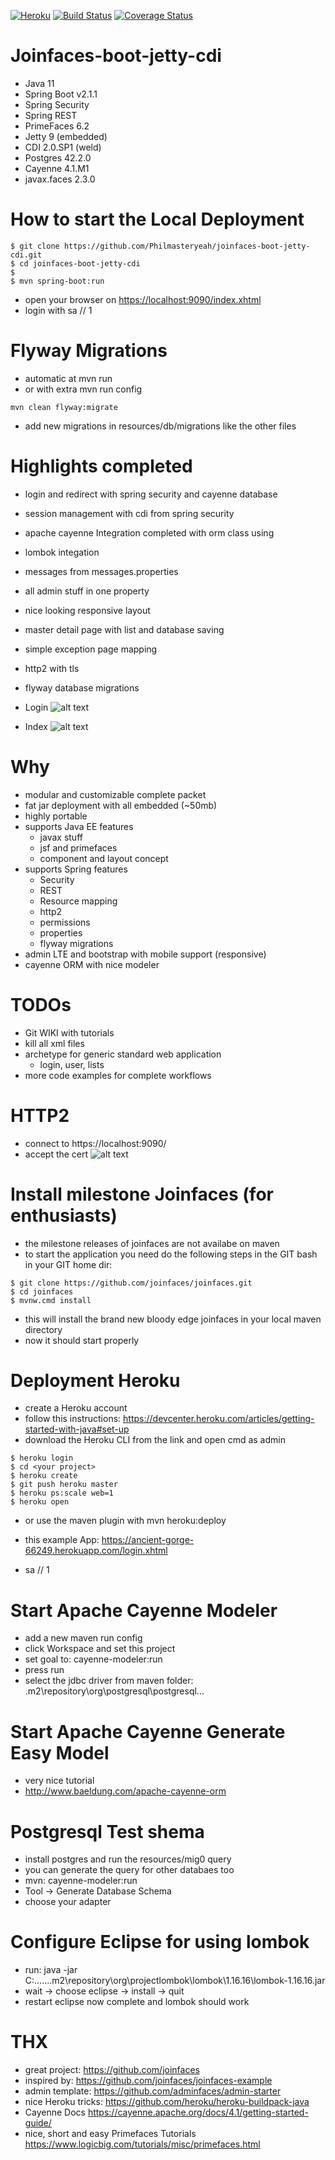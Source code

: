 [![Heroku](https://heroku-badge.herokuapp.com/?app=ancient-gorge-66249)](https://ancient-gorge-66249.herokuapp.com/login.xhtml)
[![Build Status](https://travis-ci.org/Philmasteryeah/joinfaces-boot-jetty-cdi.svg?branch=master)](https://travis-ci.org/Philmasteryeah/joinfaces-boot-jetty-cdi)
[![Coverage Status](https://coveralls.io/repos/github/Philmasteryeah/joinfaces-boot-jetty-cdi/badge.svg?branch=master)](https://coveralls.io/github/Philmasteryeah/joinfaces-boot-jetty-cdi?branch=master)

 
# Joinfaces-boot-jetty-cdi
- Java 11
- Spring Boot v2.1.1
- Spring Security
- Spring REST
- PrimeFaces 6.2
- Jetty 9 (embedded)
- CDI 2.0.SP1 (weld)
- Postgres 42.2.0
- Cayenne 4.1.M1
- javax.faces 2.3.0

# How to start the Local Deployment

```
$ git clone https://github.com/Philmasteryeah/joinfaces-boot-jetty-cdi.git
$ cd joinfaces-boot-jetty-cdi
$
$ mvn spring-boot:run
```

- open your browser on [https://localhost:9090/index.xhtml](https://localhost:9090/index.xhtml)
- login with sa // 1 

# Flyway Migrations
- automatic at mvn run
- or with extra mvn run config

```
mvn clean flyway:migrate
```
- add new migrations in resources/db/migrations like the other files

# Highlights completed
- login and redirect with spring security and cayenne database
- session management with cdi from spring security
- apache cayenne Integration completed with orm class using
- lombok integation
- messages from messages.properties
- all admin stuff in one property
- nice looking responsive layout
- master detail page with list and database saving
- simple exception page mapping
- http2 with tls
- flyway database migrations

- Login
![alt text](https://abload.de/img/adminloginildcy.png)

- Index
![alt text](https://abload.de/img/adminindexclihl.png)

# Why
- modular and customizable complete packet
- fat jar deployment with all embedded (~50mb)
- highly portable
- supports Java EE features
	- javax stuff
	- jsf and primefaces
	- component and layout concept
- supports Spring features
	- Security
	- REST
	- Resource mapping
	- http2
	- permissions
	- properties
	- flyway migrations
- admin LTE and bootstrap with mobile support (responsive)
- cayenne ORM with nice modeler 

# TODOs
- Git WIKI with tutorials
- kill all xml files
- archetype for generic standard web application
	- login, user, lists
- more code examples for complete workflows

# HTTP2
- connect to https://localhost:9090/
- accept the cert
![alt text](https://abload.de/img/http2f0cct.png)


# Install milestone Joinfaces (for enthusiasts)  
- the milestone releases of joinfaces are not availabe on maven
- to start the application you need do the following steps in the GIT bash in your GIT home dir:

```
$ git clone https://github.com/joinfaces/joinfaces.git
$ cd joinfaces
$ mvnw.cmd install
```

- this will install the brand new bloody edge joinfaces in your local maven directory
- now it should start properly
 
# Deployment Heroku
- create a Heroku account
- follow this instructions: https://devcenter.heroku.com/articles/getting-started-with-java#set-up
- download the Heroku CLI from the link and open cmd as admin

```
$ heroku login
$ cd <your project>
$ heroku create
$ git push heroku master 
$ heroku ps:scale web=1
$ heroku open
```

- or use the maven plugin with mvn heroku:deploy

- this example App: https://ancient-gorge-66249.herokuapp.com/login.xhtml
- sa // 1

# Start Apache Cayenne Modeler
- add a new maven run config
- click Workspace and set this project
- set goal to: cayenne-modeler:run
- press run
- select the jdbc driver from maven folder: .m2\repository\org\postgresql\postgresql\...

# Start Apache Cayenne Generate Easy Model
- very nice tutorial
- http://www.baeldung.com/apache-cayenne-orm

# Postgresql Test shema
- install postgres and run the resources/mig0 query 
- you can generate the query for other databaes too
- mvn: cayenne-modeler:run
- Tool -> Generate Database Schema
- choose your adapter

# Configure Eclipse for using lombok
- run: java -jar C:\...\...\.m2\repository\org\projectlombok\lombok\1.16.16\lombok-1.16.16.jar
- wait -> choose eclipse -> install -> quit
- restart eclipse now complete and lombok should work

# THX
- great project: https://github.com/joinfaces
- inspired by: https://github.com/joinfaces/joinfaces-example
- admin template: https://github.com/adminfaces/admin-starter
- nice Heroku tricks: https://github.com/heroku/heroku-buildpack-java
- Cayenne Docs https://cayenne.apache.org/docs/4.1/getting-started-guide/ 
- nice, short and easy Primefaces Tutorials https://www.logicbig.com/tutorials/misc/primefaces.html
